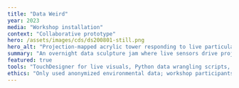 ```yaml
---
title: "Data Weird"
year: 2023
media: "Workshop installation"
context: "Collaborative prototype"
hero: /assets/images/cds/ds200801-still.png
hero_alt: "Projection-mapped acrylic tower responding to live particulate sensor data during the overnight jam"
summary: "An overnight data sculpture jam where live sensors drive projection-mapped acrylic towers and invite walk-up debugging."
featured: true
tools: "TouchDesigner for live visuals, Python data wrangling scripts, Arduino sensor array, LED sculpture fabrication"
ethics: "Only used anonymized environmental data; workshop participants opted into interaction and were briefed on data use"
---
```

